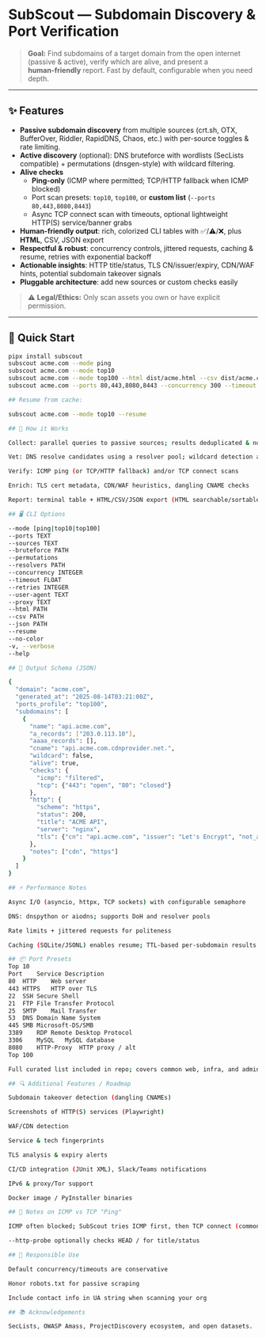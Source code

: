 # SubScout — Subdomain Discovery & Port Verification

> **Goal:** Find subdomains of a target domain from the open internet (passive & active), verify which are alive, and present a **human‑friendly** report. Fast by default, configurable when you need depth.

---

## ✨ Features
- **Passive subdomain discovery** from multiple sources (crt.sh, OTX, BufferOver, Riddler, RapidDNS, Chaos, etc.) with per-source toggles & rate limiting.
- **Active discovery** (optional): DNS bruteforce with wordlists (SecLists compatible) + permutations (dnsgen-style) with wildcard filtering.
- **Alive checks**
  - **Ping-only** (ICMP where permitted; TCP/HTTP fallback when ICMP blocked)
  - Port scan presets: `top10`, `top100`, or **custom list** (`--ports 80,443,8080,8443`)
  - Async TCP connect scan with timeouts, optional lightweight HTTP(S) service/banner grabs
- **Human-friendly output**: rich, colorized CLI tables with ✅/⚠️/❌, plus **HTML**, CSV, JSON export
- **Respectful & robust**: concurrency controls, jittered requests, caching & resume, retries with exponential backoff
- **Actionable insights**: HTTP title/status, TLS CN/issuer/expiry, CDN/WAF hints, potential subdomain takeover signals
- **Pluggable architecture**: add new sources or custom checks easily

> ⚠️ **Legal/Ethics:** Only scan assets you own or have explicit permission.

---

## 🚀 Quick Start
```bash
pipx install subscout
subscout acme.com --mode ping
subscout acme.com --mode top10
subscout acme.com --mode top100 --html dist/acme.html --csv dist/acme.csv --json dist/acme.json
subscout acme.com --ports 80,443,8080,8443 --concurrency 300 --timeout 2.0

## Resume from cache:

subscout acme.com --mode top10 --resume

## 🧠 How it Works

Collect: parallel queries to passive sources; results deduplicated & normalized

Vet: DNS resolve candidates using a resolver pool; wildcard detection avoids false positives

Verify: ICMP ping (or TCP/HTTP fallback) and/or TCP connect scans

Enrich: TLS cert metadata, CDN/WAF heuristics, dangling CNAME checks

Report: terminal table + HTML/CSV/JSON export (HTML searchable/sortable)

## 🖥️ CLI Options

--mode [ping|top10|top100]
--ports TEXT
--sources TEXT
--bruteforce PATH
--permutations
--resolvers PATH
--concurrency INTEGER
--timeout FLOAT
--retries INTEGER
--user-agent TEXT
--proxy TEXT
--html PATH
--csv PATH
--json PATH
--resume
--no-color
-v, --verbose
--help

## 🧩 Output Schema (JSON)

{
  "domain": "acme.com",
  "generated_at": "2025-08-14T03:21:00Z",
  "ports_profile": "top100",
  "subdomains": [
    {
      "name": "api.acme.com",
      "a_records": ["203.0.113.10"],
      "aaaa_records": [],
      "cname": "api.acme.com.cdnprovider.net.",
      "wildcard": false,
      "alive": true,
      "checks": {
        "icmp": "filtered",
        "tcp": {"443": "open", "80": "closed"}
      },
      "http": {
        "scheme": "https",
        "status": 200,
        "title": "ACME API",
        "server": "nginx",
        "tls": {"cn": "api.acme.com", "issuer": "Let's Encrypt", "not_after": "2026-01-02"}
      },
      "notes": ["cdn", "https"]
    }
  ]
}

## ⚡ Performance Notes

Async I/O (asyncio, httpx, TCP sockets) with configurable semaphore

DNS: dnspython or aiodns; supports DoH and resolver pools

Rate limits + jittered requests for politeness

Caching (SQLite/JSONL) enables resume; TTL-based per-subdomain results

## 📦 Port Presets
Top 10
Port	Service	Description
80	HTTP	Web server
443	HTTPS	HTTP over TLS
22	SSH	Secure Shell
21	FTP	File Transfer Protocol
25	SMTP	Mail Transfer
53	DNS	Domain Name System
445	SMB	Microsoft-DS/SMB
3389	RDP	Remote Desktop Protocol
3306	MySQL	MySQL database
8080	HTTP-Proxy	HTTP proxy / alt
Top 100

Full curated list included in repo; covers common web, infra, and admin services. (See previous README section for all 100 ports)

## 🔍 Additional Features / Roadmap

Subdomain takeover detection (dangling CNAMEs)

Screenshots of HTTP(S) services (Playwright)

WAF/CDN detection

Service & tech fingerprints

TLS analysis & expiry alerts

CI/CD integration (JUnit XML), Slack/Teams notifications

IPv6 & proxy/Tor support

Docker image / PyInstaller binaries

## 📝 Notes on ICMP vs TCP "Ping"

ICMP often blocked; SubScout tries ICMP first, then TCP connect (common web ports) to infer liveness

--http-probe optionally checks HEAD / for title/status

## 🔐 Responsible Use

Default concurrency/timeouts are conservative

Honor robots.txt for passive scraping

Include contact info in UA string when scanning your org

## 📚 Acknowledgements

SecLists, OWASP Amass, ProjectDiscovery ecosystem, and open datasets.
